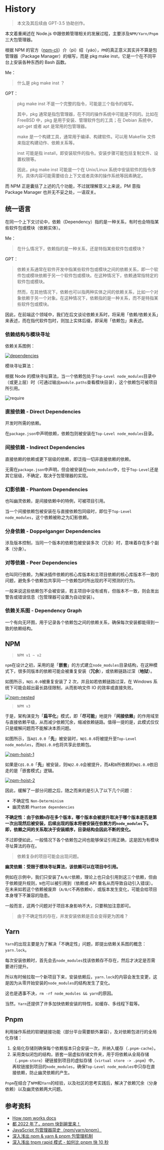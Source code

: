 # History

> 本文及其后续由 GPT-3.5 协助创作。

本文着重阐述在 Node.js 中跟依赖管理相关的发展过程，主要涉及`NPM/Yarn/Pnpm`三大包管理器。

根据 NPM 的官方（[npm-cli](https://github.com/npm/cli#faq-on-branding)）介（pì）绍（yáo），`PM`的真正意义其实并不算是包管理器（Package Manager）的缩写，而是 pkg make inst，它是一个在不同平台上安装各种东西的 Bash 函数。

Me：

> 什么是 pkg make inst ？

GPT：

> pkg make inst 不是一个完整的指令，可能是三个指令的缩写。
>
> 其中，pkg 通常是指包管理器，在不同的操作系统中可能是不同的。比如在 FreeBSD 中，pkg 是用于安装、管理软件包的工具；在 Debian 系统中，apt-get 或者 apt 是常用的包管理器。
>
> make 是一个构建工具，通常用于编译、构建软件。可以用 Makefile 文件来指定构建动作、依赖关系等。
>
> inst 可能是指 install，即安装软件的指令。安装步骤可能包括复制文件、设置权限等。
>
> 因此，pkg make inst 可能是一个在 Unix/Linux 系统中安装软件的指令序列，具体内容可能需要结合上下文或者具体的操作系统等因素确定。

而 NPM 正是囊括了上述的几个功能，不过就理解意义上来说，PM 意指 Package Manager 也并无不妥之处，一语双关。

## 统一语言

在同一个上下文讨论中，依赖（Dependency）指的是一种关系，有时也会特指某些软件包或模块（依赖实体）。

Me：

> 在什么情况下，依赖指的是一种关系，还是特指某些软件包或模块？

GPT：

> 依赖关系通常在软件开发中指某些软件包或模块之间的依赖关系，即一个软件包或模块依赖于另一个软件包或模块。在这种情况下，依赖通常指特定的软件包或模块。
>
> 然而，在其他情况下，依赖也可以指两种实体之间的依赖关系，比如一个对象依赖于另一个对象。在这种情况下，依赖指的是一种关系，而不是特指某些软件包或模块。

因此，在前端这个领域中，我们在后文谈论依赖关系时，将采用「依赖/依赖关系」来表述，而在指代软件包时，则加上实体后缀，即采用「依赖包」来表述。

### 依赖结构与模块寻址

依赖关系图例：

[![dependencies](images/dependencies.png)](https://excalidraw.com/#json=y0FHNqbpPG73rt2SyVNjP,wHKep1ADHc3wIqYbCxZTGg)

模块寻址算法：

根据 Node 的模块寻址算法，当一个依赖包处于`Top-Level node_modules`目录中（或更上层）时（可通过输出`module.paths`查看模块目录），这个依赖包可被项目所引用。

![require](images/require.jpg)

### 直接依赖 - Direct Dependencies

开发时所需的依赖。

在`package.json`中声明依赖，依赖包则被安装在`Top-Level node_modules`目录。

### 间接依赖 - Indirect Dependencies

直接依赖的依赖或更下层级的依赖，即泛指一切非直接依赖的依赖。

无需在`package.json`中声明，但会被安装在`node_modules`中，位于`Top-Level`还是其它层级，不确定，取决于包管理器的实现。

### 幻影依赖 - Phantom Dependencies

也叫幽灵依赖，是间接依赖中的特例，可被项目引用。

当一个间接依赖包被安装在与直接依赖包同级时，即位于`Top-Level node_modules`，这个依赖被称之为幻影依赖。

### 分身依赖 - Doppelganger Dependencies

涉及版本控制，当同一个版本的依赖包被安装多次（冗余）时，意味着存在多个副本（分身）。

### 对等依赖 - Peer Dependencies

也叫同行依赖，为解决插件依赖的核心库版本和主项目依赖的核心库版本不一致的问题，避免多个依赖包共享同一个依赖包时所出现的不可预测的行为。

一般来说这些依赖包不会被安装，若主项目中没有或有，但版本不一致，则会发出警告或错误信息（包管理器可设置为自动安装）。

### 依赖关系图 - Dependency Graph

一个有向无环图，用于记录各个依赖包之间的依赖关系，确保每次安装都能得到一致的依赖结构。

## NPM

> `NPM v1 ~ v2`

`npm`在设计之初，采用的是「**嵌套**」的方式建立`node_modules`目录结构，在这种模式下，很多同版本的依赖可能会被重复安装（**冗余**），或依赖链路过深（**地狱**）。

如图所示，`N@1.0.0`被重复安装了 2 次，并且如若依赖链路过深，在 Windows 系统下可能会超出最长路径限制，从而影响文件 IO 的效率或直接失败。

[![npm-nested](images/npm-nested.png)](https://excalidraw.com/#json=fMaOwhMx4wiK8S9r1yClv,e9I3M1h15K0Nebxo8w_cwQ)

> `NPM v3`

于是，架构演变为「**扁平化**」模式，即「**尽可能**」地提升「**间接依赖**」的作用域至与直接依赖平级，从而减少依赖冗余，缩减依赖链路。值得一提的是，此模式仅仅只是缓解问题而不能解决本质问题。

如图所示，当`A@1.0.0`「**先**」被安装时，`N@1.0.0`将被提升至`Top-Level node_modules`，而`B@1.0.0`也将共享此依赖包。

[![npm-hoist-1](images/npm-hoist-1.png)](https://excalidraw.com/#json=PhElHXcLoTHHMFl5k4vXx,wzM6jy3gOdSfSgrS2nv5Zg)

如果是`C@1.0.0`「**先**」被安装，则`N@2.0.0`会被提升，而`A`和`B`所依赖的`N@1.0.0`依旧走的是「嵌套模式」逻辑。

[![npm-hoist-2](images/npm-hoist-2.png)](https://excalidraw.com/#json=DAWnnIFZQo2_atXFmOQTY,0jkOWkrp5iD3inW1Fr-AiA)

因此，缓解了一部分问题之后，随之而来的是引入了以下几个问题：

- 不确定性 `Non-Determinism`
- 幽灵依赖 `Phantom dependencies`

**不确定性：由于依赖`N`存在多个版本，哪个版本会被提升取决于哪个版本是否是第一次出现然后被安装，后续出现的版本将被安装在依赖方的`node_modules`下。即，依赖之间的关系取决于安装顺序，目录结构会因此不断的变化。**

不过即便如此，一般情况下各个依赖包之间也能够保证引用正确，这是因为有模块寻址算法的存在。

> 依赖复杂的项目可能会出现问题。

**幽灵依赖：受限于模块寻址算法，该依赖可以在项目中引用。**

例如在示例中，我们只安装了`A/B/C`依赖，理论上也只会引用到这三个依赖，但由于依赖提升规则，`N`也可以被引用到（依赖或 API 重名从而导致自动引入错误）。在未来如若这个依赖被废弃（`A/B/C`不再依赖`N`），或版本发生变化，可能会给项目本身埋下不兼容的隐患。

一般而言，这两个问题对于项目本身影响不大，只要稍加注意即可。

> 由于不确定性的存在，并发安装依赖是否会变得更为困难？

## Yarn

`Yarn`的出现主要是为了解决「不确定性」问题，即提出依赖关系图的概念：`yarn.lock`。

每次安装依赖时，首先会去`node_modules`找该依赖存不存在，然后才决定是否需要进行提升。

所以有时候拉取一个新项目下来，安装依赖后，`yarn.lock`的内容会发生变更，这是因为从零开始安装的`node_modules`的结构发生了变化。

这也是遇事不决，`rm -rf node_modules && yarn`的原因。

当然，`Yarn`还提供了许多加快依赖安装的特性，如缓存、多线程下载等。

## Pnpm

利用操作系统的软硬链接功能（部分平台需要额外兼容），及对依赖包进行的全局化存储：

1. 全局化存储则确保每个依赖版本只会安装一次，并纳入缓存（`.pnpm-cache`）。
2. 采用类似闭包的结构，嵌套一层虚拟存储文件夹，用于将依赖从全局存储（`.pnpm-store`）硬链接到项目的虚拟存储（`virtual store -> .pnpm`）中，再软链接到项目的`node_modules`，确保`Top-Level node_modules`中只存在直接依赖，防止幽灵依赖的产生。

`Pnpm`在结合了`NPM`和`Yarn`的经验，以及社区的思考实践后，解决了依赖冗余（分身依赖）以及幽灵依赖两大问题。

## 参考资料

- [How npm works docs](https://npm.github.io/how-npm-works-docs)
- [都 2022 年了，pnpm 快到碗里来！](https://juejin.cn/post/7053340250210795557)
- [JavaScript 包管理器简史（npm/yarn/pnpm）](https://zhuanlan.zhihu.com/p/451025256)
- [深入浅出 npm & yarn & pnpm 包管理机制](https://zhuanlan.zhihu.com/p/526257537)
- [深入浅出 tnpm rapid 模式 - 如何比 pnpm 快 10 秒](https://zhuanlan.zhihu.com/p/455809528)
